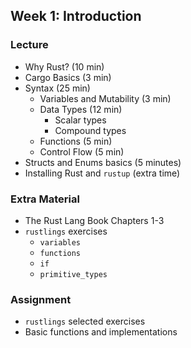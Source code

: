 ## Week 1: Introduction

### Lecture
- Why Rust? (10 min)
- Cargo Basics (3 min)
- Syntax (25 min)
    - Variables and Mutability (3 min)
    - Data Types (12 min)
        - Scalar types
        - Compound types
    - Functions (5 min)
    - Control Flow (5 min)
- Structs and Enums basics (5 minutes)
- Installing Rust and `rustup` (extra time)

### Extra Material
- The Rust Lang Book Chapters 1-3
- `rustlings` exercises
    - `variables`
    - `functions`
    - `if`
    - `primitive_types`

### Assignment
- `rustlings` selected exercises
- Basic functions and implementations
